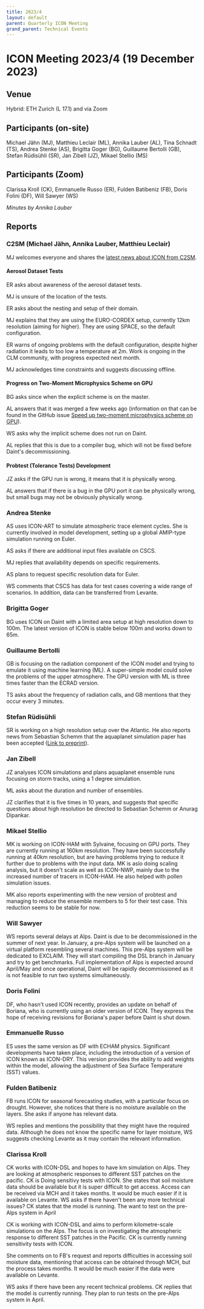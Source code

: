 ```yaml
---
title: 2023/4
layout: default
parent: Quarterly ICON Meeting
grand_parent: Technical Events
---
```


# ICON Meeting 2023/4 (19 December 2023)

## Venue
Hybrid: ETH Zurich (L 17.1) and via Zoom

## Participants (on-site)
Michael Jähn (MJ),
Matthieu Leclair (ML),
Annika Lauber (AL),
Tina Schnadt (TS),
Andrea Stenke (AS),
Brigitta Goger (BG),
Guillaume Bertolli (GB),
Stefan Rüdisühli (SR),
Jan Zibell (JZ),
Mikael Stellio (MS)


## Participants (Zoom)
Clarissa Kroll (CK),
Emmanuelle Russo (ER),
Fulden Batibeniz (FB),
Doris Folini (DF),
Will Sawyer (WS)

_Minutes by Annika Lauber_

## Reports

### C2SM (Michael Jähn, Annika Lauber, Matthieu Leclair)
MJ welcomes everyone and shares the [latest news about ICON from C2SM](https://polybox.ethz.ch/index.php/s/8yXCB1ZKlhly3DN).

#### Aerosol Dataset Tests
ER asks about awareness of the aerosol dataset tests.

MJ is unsure of the location of the tests.

ER asks about the nesting and setup of their domain.

MJ explains that they are using the EURO-CORDEX setup, currently 12km resolution (aiming for higher). They are using SPACE, so the default configuration.

ER warns of ongoing problems with the default configuration, despite higher radiation it leads to too low a temperature at 2m. Work is ongoing in the CLM community, with progress expected next month.

MJ acknowledges time constraints and suggests discussing offline.

#### Progress on Two-Moment Microphysics Scheme on GPU
BG asks since when the explicit scheme is on the master.

AL answers that it was merged a few weeks ago (information on that can be found in the GitHub issue [Speed up two-moment microphysics scheme on GPU](https://github.com/C2SM/Tasks-Support/issues/3)).

WS asks why the implicit scheme does not run on Daint.

AL replies that this is due to a compiler bug, which will not be fixed before Daint's decommissioning.

#### Probtest (Tolerance Tests) Development
JZ asks if the GPU run is wrong, it means that it is physically wrong.

AL answers that if there is a bug in the GPU port it can be physically wrong, but small bugs may not be obviously physically wrong.



### Andrea Stenke
AS uses ICON-ART to simulate atmospheric trace element cycles. She is currently involved in model development, setting up a global AMIP-type simulation running on Euler.

AS asks if there are additional input files available on CSCS.

MJ replies that availability depends on specific requirements.

AS plans to request specific resolution data for Euler.

WS comments that CSCS has data for test cases covering a wide range of scenarios. In addition, data can be transferred from Levante.

### Brigitta Goger
BG uses ICON on Daint with a limited area setup at high resolution down to 100m. The latest version of ICON is stable below 100m and works down to 65m.

### Guillaume Bertolli
GB is focusing on the radiation component of the ICON model and trying to emulate it using machine learning (ML). A super-simple model could solve the problems of the upper atmosphere. The GPU version with ML is three times faster than the ECRAD version.

TS asks about the frequency of radiation calls, and GB mentions that they occur every 3 minutes.

### Stefan Rüdisühli
SR is working on a high resolution setup over the Atlantic. He also reports news from Sebastian Schemm that the aquaplanet simulation paper has been accepted ([Link to preprint](https://doi.org/10.5194/egusphere-2023-1196)).

### Jan Zibell
JZ analyses ICON simulations and plans aquaplanet ensemble runs focusing on storm tracks, using a 1 degree simulation.

ML asks about the duration and number of ensembles.

JZ clarifies that it is five times in 10 years, and suggests that specific questions about high resolution be directed to Sebastian Schemm or Anurag Dipankar.

### Mikael Stellio
MK is working on ICON-HAM with Sylvaine, focusing on GPU ports. They are currently running at 160km resolution. They have been successfully running at 40km resolution, but are having problems trying to reduce it further due to problems with the input data. MK is aslo doing scaling analysis, but it doesn't scale as well as ICON-NWP, mainly due to the increased number of tracers in ICON-HAM. He also helped with pollen simulation issues.

MK also reports experimenting with the new version of probtest and managing to reduce the ensemble members to 5 for their test case. This reduction seems to be stable for now.

### Will Sawyer
WS reports several delays at Alps. Daint is due to be decommissioned in the summer of next year. In January, a pre-Alps system will be launched on a virtual platform resembling several machines. This pre-Alps system will be dedicated to EXCLAIM. They will start compiling the DSL branch in January and try to get benchmarks. Full implementation of Alps is expected around April/May and once operational, Daint will be rapidly decommissioned as it is not feasible to run two systems simultaneously.

### Doris Folini
DF, who hasn't used ICON recently, provides an update on behalf of Boriana, who is currently using an older version of ICON. They express the hope of receiving revisions for Boriana's paper before Daint is shut down.

### Emmanuelle Russo
ES uses the same version as DF with ECHAM physics. Significant developments have taken place, including the introduction of a version of ICON known as ICON-DRY. This version provides the ability to add weights within the model, allowing the adjustment of Sea Surface Temperature (SST) values.

### Fulden Batibeniz
FB runs ICON for seasonal forecasting studies, with a particular focus on drought. However, she notices that there is no moisture available on the layers. She asks if anyone has relevant data.

WS replies and mentions the possibility that they might have the required data. Although he does not know the specific name for layer moisture, WS suggests checking Levante as it may contain the relevant information.

### Clarissa Kroll
CK works with ICON-DSL and hopes to have km simulation on Alps. They are looking at atmospheric responses to different SST patches on the pacific. CK is Doing sensitivy tests with ICON. She states that soil moisture data should be available but it is super difficult to get access. Access can be received via MCH and it takes months. It would be much easier if it is available on Levante.
WS asks if there haven't been any more technical issues?
CK states that the model is running. The want to test on the pre-Alps system in April

CK is working with ICON-DSL and aims to perform kilometre-scale simulations on the Alps. The focus is on investigating the atmospheric response to different SST patches in the Pacific. CK is currently running sensitivity tests with ICON.

She comments on to FB's request and reports difficulties in accessing soil moisture data, mentioning that access can be obtained through MCH, but the process takes months. It would be much easier if the data were available on Levante.

WS asks if there have been any recent technical problems. CK replies that the model is currently running. They plan to run tests on the pre-Alps system in April.
